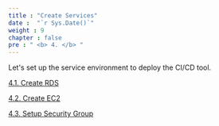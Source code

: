 ```yaml
---
title : "Create Services"
date :  "`r Sys.Date()`" 
weight : 9 
chapter : false
pre : " <b> 4. </b> "
---
```



Let's set up the service environment to deploy the CI/CD tool.

[4.1. Create RDS](4.1-Create%20RDS/_index.md)

[4.2. Create EC2](./4.2-Create%20EC2/_index.md)

[4.3. Setup Security Group ](./4.3-Setup%20Security%20Group/_index.md)